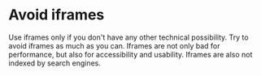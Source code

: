 # Avoid iframes

Use iframes only if you don't have any other technical possibility. Try to avoid iframes as much as you can. Iframes are not only bad for performance, but also for accessibility and usability. Iframes are also not indexed by search engines.
